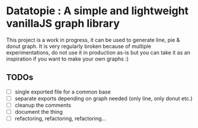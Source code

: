 # Datatopie : A simple and lightweight vanillaJS graph library

This project is a work in progress, it can be used to generate line, pie & donut graph.
It is very regularly broken because of multiple experimentations, do not use it in production as-is but you can take it as an inspiration if you want to make your own graphs :)

## TODOs
- [ ] single exported file for a common base
- [ ] separate exports depending on graph needed (only line, only donut etc.)
- [ ] cleanup the comments
- [ ] document the thing
- [ ] refactoring, refactoring, refactoring...